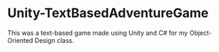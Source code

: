 # Unity-TextBasedAdventureGame
This was a text-based game made using Unity and C# for my Object-Oriented Design class.
